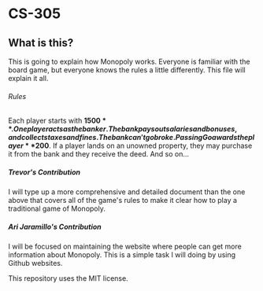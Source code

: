 # CS-305
## What is this?
This is going to explain how Monopoly works. Everyone is familiar with the board game, but everyone knows the rules a little differently. This file will explain it all.

###### Rules
Each player starts with **$1500**.
One player acts as the banker. The bank pays out salaries and bonuses, and collects taxes and fines. The bank can't go broke.
Passing Go awards the player **$200**.
If a player lands on an unowned property, they may purchase it from the bank and they receive the deed.
And so on...

##### Trevor's Contribution
I will type up a more comprehensive and detailed document than the one above that covers all of the game's rules to make it clear how to play a traditional game of Monopoly. 

##### Ari Jaramillo's Contribution
I will be focused on maintaining the website where people can get more information about Monopoly. This is a simple task I will doing by using Github websites.

This repository uses the MIT license.
